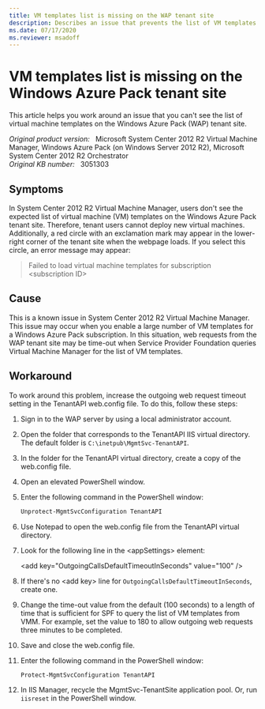 ```yaml
---
title: VM templates list is missing on the WAP tenant site
description: Describes an issue that prevents the list of VM templates on the Windows Azure Pack site from being displayed as expected. The workaround involves increasing the outgoing web request time-out setting in the TenantAPI web.config file.
ms.date: 07/17/2020
ms.reviewer: msadoff
---
```

# VM templates list is missing on the Windows Azure Pack tenant site

This article helps you work around an issue that you can't see the list of virtual machine templates on the Windows Azure Pack (WAP) tenant site.

_Original product version:_ &nbsp; Microsoft System Center 2012 R2 Virtual Machine Manager, Windows Azure Pack (on Windows Server 2012 R2), Microsoft System Center 2012 R2 Orchestrator  
_Original KB number:_ &nbsp; 3051303

## Symptoms

In System Center 2012 R2 Virtual Machine Manager, users don't see the expected list of virtual machine (VM) templates on the Windows Azure Pack tenant site. Therefore, tenant users cannot deploy new virtual machines. Additionally, a red circle with an exclamation mark may appear in the lower-right corner of the tenant site when the webpage loads. If you select this circle, an error message may appear:

> Failed to load virtual machine templates for subscription \<subscription ID>

## Cause

This is a known issue in System Center 2012 R2 Virtual Machine Manager. This issue may occur when you enable a large number of VM templates for a Windows Azure Pack subscription. In this situation, web requests from the WAP tenant site may be time-out when Service Provider Foundation queries Virtual Machine Manager for the list of VM templates.

## Workaround

To work around this problem, increase the outgoing web request timeout setting in the TenantAPI web.config file. To do this, follow these steps:

1. Sign in to the WAP server by using a local administrator account.
2. Open the folder that corresponds to the TenantAPI IIS virtual directory. The default folder is `C:\inetpub\MgmtSvc-TenantAPI`.
3. In the folder for the TenantAPI virtual directory, create a copy of the web.config file.
4. Open an elevated PowerShell window.
5. Enter the following command in the PowerShell window:

   ```powershell
   Unprotect-MgmtSvcConfiguration TenantAPI
   ```

6. Use Notepad to open the web.config file from the TenantAPI virtual directory.
7. Look for the following line in the \<appSettings> element:

   \<add key="OutgoingCallsDefaultTimeoutInSeconds" value="100" />

8. If there's no \<add key> line for `OutgoingCallsDefaultTimeoutInSeconds`, create one.
9. Change the time-out value from the default (100 seconds) to a length of time that is sufficient for SPF to query the list of VM templates from VMM. For example, set the value to 180 to allow outgoing web requests three minutes to be completed.
10. Save and close the web.config file.
11. Enter the following command in the PowerShell window:

    ```powershell
    Protect-MgmtSvcConfiguration TenantAPI
    ```

12. In IIS Manager, recycle the MgmtSvc-TenantSite application pool. Or, run `iisreset` in the PowerShell window.
